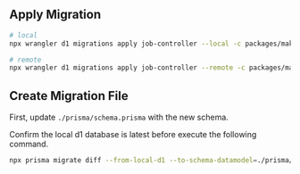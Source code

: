 ## Apply Migration

```bash
# local
npx wrangler d1 migrations apply job-controller --local -c packages/maki/wrangler.toml
```

```bash
# remote
npx wrangler d1 migrations apply job-controller --remote -c packages/maki/wrangler.toml
```

## Create Migration File

First, update `./prisma/schema.prisma` with the new schema.

Confirm the local d1 database is latest before execute the following command.

```bash
npx prisma migrate diff --from-local-d1 --to-schema-datamodel=./prisma/schema.prisma --script -o ./migrations/__INPUT_NEW_MIGRATION_FILE_NAME__.sql
```
